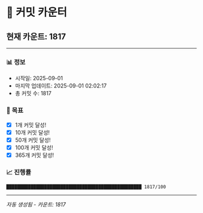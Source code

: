 # 🔢 커밋 카운터

## 현재 카운트: 1817

---

### 📊 정보
- 시작일: 2025-09-01
- 마지막 업데이트: 2025-09-01 02:02:17
- 총 커밋 수: 1817

### 🎯 목표
- [x] 1개 커밋 달성!
- [x] 10개 커밋 달성!
- [x] 50개 커밋 달성!
- [x] 100개 커밋 달성!
- [x] 365개 커밋 달성!

### 📈 진행률
```
██████████████████████████████████████████████████ 1817/100
```

---
*자동 생성됨 - 카운트: 1817*
